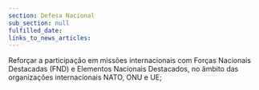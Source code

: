 ```yaml
---
section: Defesa Nacional
sub_section: null
fulfilled_date:
links_to_news_articles:
---
```


Reforçar a participação em missões internacionais com Forças Nacionais Destacadas (FND) e Elementos Nacionais Destacados, no âmbito das organizações internacionais NATO, ONU e UE;